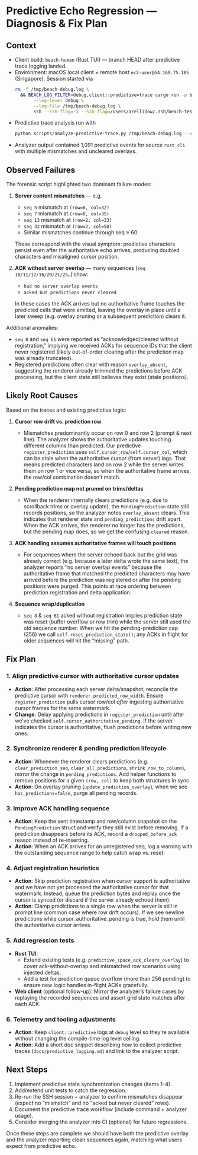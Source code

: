# Predictive Echo Regression — Diagnosis & Fix Plan

## Context

- Client build: `beach-human` (Rust TUI) — branch HEAD after predictive trace logging landed.
- Environment: macOS local client + remote host `ec2-user@54.169.75.185` (Singapore).  Session started via
  ```bash
  rm -f /tmp/beach-debug.log \
    && BEACH_LOG_FILTER=debug,client::predictive=trace cargo run -p beach-human -- \
         --log-level debug \
         --log-file /tmp/beach-debug.log \
         ssh --ssh-flag=-i --ssh-flag=/Users/arellidow/.ssh/beach-test-singapore.pem ec2-user@54.169.75.185
  ```
- Predictive trace analysis run with
  ```bash
  python scripts/analyze-predictive-trace.py /tmp/beach-debug.log --verbose
  ```
- Analyzer output contained 1,091 predictive events for source `rust_cli` with multiple mismatches and uncleared overlays.

## Observed Failures

The forensic script highlighted two dominant failure modes:

1. **Server content mismatches** — e.g.
   - `seq 5` mismatch at `(row=0, col=32)`
   - `seq 7` mismatch at `(row=0, col=35)`
   - `seq 13` mismatch at `(row=2, col=33)`
   - `seq 32` mismatch at `(row=2, col=50)`
   - Similar mismatches continue through seq ≥ 60.

   These correspond with the visual symptom: predictive characters persist even after the authoritative echo arrives, producing doubled characters and misaligned cursor position.

2. **ACK without server overlap** — many sequences (`seq 10/11/12/16/20/21/25…`) show:
   - `had no server overlap events`
   - `acked but predictions never cleared`

   In these cases the ACK arrives but no authoritative frame touches the predicted cells that were emitted, leaving the overlay in place until a later sweep (e.g. overlay pruning or a subsequent prediction) clears it.

Additional anomalies:

- `seq 8` and `seq 61` were reported as “acknowledged/cleared without registration,” implying we received ACKs for sequence IDs that the client never registered (likely out-of-order clearing after the prediction map was already truncated).
- Registered predictions often clear with reason `overlay_absent`, suggesting the renderer already trimmed the predictions before ACK processing, but the client state still believes they exist (stale positions).

## Likely Root Causes

Based on the traces and existing predictive logic:

1. **Cursor row drift vs. prediction row**
   - Mismatches predominantly occur on row 0 and row 2 (prompt & next line).  The analyzer shows the authoritative updates touching different columns than predicted.  Our predictive `register_prediction` uses `self.cursor_row`/`self.cursor_col`, which can be stale when the authoritative cursor (from server) lags.  That means predicted characters land on row 2 while the server writes them on row 1 or vice versa, so when the authoritative frame arrives, the row/col combination doesn’t match.

2. **Pending prediction map not pruned on trims/deltas**
   - When the renderer internally clears predictions (e.g. due to scrollback trims or overlay update), the `PendingPrediction` state still records positions, so the analyzer notes `overlay_absent` clears.  This indicates that renderer state and `pending_predictions` drift apart.  When the ACK arrives, the renderer no longer has the predictions, but the pending map does, so we get the confusing `cleared` reason.

3. **ACK handling assumes authoritative frames will touch positions**
   - For sequences where the server echoed back but the grid was already correct (e.g. because a later delta wrote the same text), the analyzer reports “no server overlap events” because the authoritative frame that matched the predicted characters may have arrived before the prediction was registered or after the pending positions were purged.  This points at race ordering between prediction registration and delta application.

4. **Sequence wrap/duplication**
   - `seq 8` & `seq 61` acked without registration implies prediction state was reset (buffer overflow or row trim) while the server still used the old sequence number.  When we hit the pending-prediction cap (256) we call `self.reset_prediction_state()`; any ACKs in flight for older sequences will hit the “missing” path.

## Fix Plan

### 1. Align predictive cursor with authoritative cursor updates
- **Action**: After processing each server delta/snapshot, reconcile the predictive cursor with `renderer.predicted_row_width`.  Ensure `register_prediction` pulls cursor row/col *after* ingesting authoritative cursor frames for the same watermark.
- **Change**: Delay applying predictions in `register_prediction` until after we’ve checked `self.cursor_authoritative_pending`.  If the server indicates the cursor is authoritative, flush predictions before writing new ones.

### 2. Synchronize renderer & pending prediction lifecycle
- **Action**: Whenever the renderer clears predictions (e.g. `clear_prediction_seq`, `clear_all_predictions`, `shrink_row_to_column`), mirror the change in `pending_predictions`.  Add helper functions to remove positions for a given `(row, col)` to keep both structures in sync.
- **Action**: On overlay pruning (`update_prediction_overlay`), when we see `has_predictions=false`, purge all pending records.

### 3. Improve ACK handling sequence
- **Action**: Keep the sent timestamp and row/column snapshot on the `PendingPrediction` struct and verify they still exist before removing.  If a prediction disappears before its ACK, record a `dropped_before_ack` reason instead of re-inserting.
- **Action**: When an ACK arrives for an unregistered seq, log a warning with the outstanding sequence range to help catch wrap vs. reset.

### 4. Adjust registration heuristics
- **Action**: Skip prediction registration when cursor support is authoritative and we have not yet processed the authoritative cursor for that watermark.  Instead, queue the prediction bytes and replay once the cursor is synced (or discard if the server already echoed them).
- **Action**: Clamp predictions to a single row when the server is still in prompt line (common case where row drift occurs).  If we see newline predictions while cursor_authoritative_pending is true, hold them until the authoritative cursor arrives.

### 5. Add regression tests
- **Rust TUI**:
  - Extend existing tests (e.g. `predictive_space_ack_clears_overlay`) to cover ack-without-overlap and mismatched row scenarios using injected deltas.
  - Add a test for prediction queue overflow (more than 256 pending) to ensure new logic handles in-flight ACKs gracefully.
- **Web client** (optional follow-up):  Mirror the analyzer’s failure cases by replaying the recorded sequences and assert grid state matches after each ACK.

### 6. Telemetry and tooling adjustments
- **Action**: Keep `client::predictive` logs at `debug` level so they’re available without changing the compile-time log level ceiling.
- **Action**: Add a short doc snippet describing how to collect predictive traces (`docs/predictive_logging.md`) and link to the analyzer script.

## Next Steps

1. Implement predictive state synchronization changes (items 1–4).
2. Add/extend unit tests to catch the regression.
3. Re-run the SSH session + analyzer to confirm mismatches disappear (expect no “mismatch” and no “acked but never cleared” rows).
4. Document the predictive trace workflow (include command + analyzer usage).
5. Consider merging the analyzer into CI (optional) for future regressions.

Once these steps are complete we should have both the predictive overlay and the analyzer reporting clean sequences again, matching what users expect from predictive echo.
